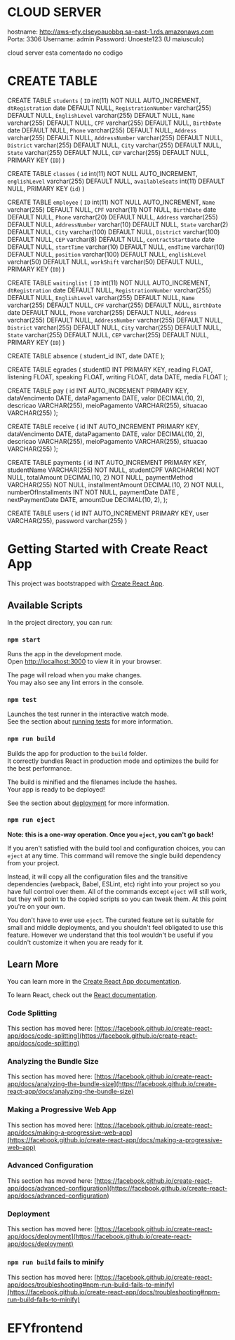 # CLOUD SERVER

hostname: http://aws-efy.clseyoauobbq.sa-east-1.rds.amazonaws.com
Porta: 3306
Username: admin
Password: Unoeste123 (U maiusculo)

cloud server esta comentado no codigo

# CREATE TABLE

CREATE TABLE `students` (
`ID` int(11) NOT NULL AUTO_INCREMENT,
`dtRegistration` date DEFAULT NULL,
`RegistrationNumber` varchar(255) DEFAULT NULL,
`EnglishLevel` varchar(255) DEFAULT NULL,
`Name` varchar(255) DEFAULT NULL,
`CPF` varchar(255) DEFAULT NULL,
`BirthDate` date DEFAULT NULL,
`Phone` varchar(255) DEFAULT NULL,
`Address` varchar(255) DEFAULT NULL,
`AddressNumber` varchar(255) DEFAULT NULL,
`District` varchar(255) DEFAULT NULL,
`City` varchar(255) DEFAULT NULL,
`State` varchar(255) DEFAULT NULL,
`CEP` varchar(255) DEFAULT NULL,
PRIMARY KEY (`ID`)
)

CREATE TABLE `classes` (
`id` int(11) NOT NULL AUTO_INCREMENT,
`englishLevel` varchar(255) DEFAULT NULL,
`availableSeats` int(11) DEFAULT NULL,
PRIMARY KEY (`id`)
)

CREATE TABLE `employee` (
`ID` int(11) NOT NULL AUTO_INCREMENT,
`Name` varchar(255) DEFAULT NULL,
`CPF` varchar(11) NOT NULL,
`BirthDate` date DEFAULT NULL,
`Phone` varchar(20) DEFAULT NULL,
`Address` varchar(255) DEFAULT NULL,
`AddressNumber` varchar(10) DEFAULT NULL,
`State` varchar(2) DEFAULT NULL,
`City` varchar(100) DEFAULT NULL,
`District` varchar(100) DEFAULT NULL,
`CEP` varchar(8) DEFAULT NULL,
`contractStartDate` date DEFAULT NULL,
`startTime` varchar(10) DEFAULT NULL,
`endTime` varchar(10) DEFAULT NULL,
`position` varchar(100) DEFAULT NULL,
`englishLevel` varchar(50) DEFAULT NULL,
`workShift` varchar(50) DEFAULT NULL,
PRIMARY KEY (`ID`)
)

CREATE TABLE `waitinglist` (
`ID` int(11) NOT NULL AUTO_INCREMENT,
`dtRegistration` date DEFAULT NULL,
`RegistrationNumber` varchar(255) DEFAULT NULL,
`EnglishLevel` varchar(255) DEFAULT NULL,
`Name` varchar(255) DEFAULT NULL,
`CPF` varchar(255) DEFAULT NULL,
`BirthDate` date DEFAULT NULL,
`Phone` varchar(255) DEFAULT NULL,
`Address` varchar(255) DEFAULT NULL,
`AddressNumber` varchar(255) DEFAULT NULL,
`District` varchar(255) DEFAULT NULL,
`City` varchar(255) DEFAULT NULL,
`State` varchar(255) DEFAULT NULL,
`CEP` varchar(255) DEFAULT NULL,
PRIMARY KEY (`ID`)
)

CREATE TABLE absence (
student_id INT,
date DATE
);

CREATE TABLE egrades (
studentID INT PRIMARY KEY,
reading FLOAT,
listening FLOAT,
speaking FLOAT,
writing FLOAT,
data DATE,
media FLOAT
);

CREATE TABLE pay (
id INT AUTO_INCREMENT PRIMARY KEY,
dataVencimento DATE,
dataPagamento DATE,
valor DECIMAL(10, 2),
descricao VARCHAR(255),
meioPagamento VARCHAR(255),
situacao VARCHAR(255)
);

CREATE TABLE receive (
id INT AUTO_INCREMENT PRIMARY KEY,
dataVencimento DATE,
dataPagamento DATE,
valor DECIMAL(10, 2),
descricao VARCHAR(255),
meioPagamento VARCHAR(255),
situacao VARCHAR(255)
);

CREATE TABLE payments (
id INT AUTO_INCREMENT PRIMARY KEY,
studentName VARCHAR(255) NOT NULL,
studentCPF VARCHAR(14) NOT NULL,
totalAmount DECIMAL(10, 2) NOT NULL,
paymentMethod VARCHAR(255) NOT NULL,
installmentAmount DECIMAL(10, 2) NOT NULL,
numberOfInstallments INT NOT NULL,
paymentDate DATE ,
nextPaymentDate DATE,
amountDue DECIMAL(10, 2),
);

CREATE TABLE users (
id INT AUTO_INCREMENT PRIMARY KEY,
user VARCHAR(255),
password varchar(255)
)

# Getting Started with Create React App

This project was bootstrapped with [Create React App](https://github.com/facebook/create-react-app).

## Available Scripts

In the project directory, you can run:

### `npm start`

Runs the app in the development mode.\
Open [http://localhost:3000](http://localhost:3000) to view it in your browser.

The page will reload when you make changes.\
You may also see any lint errors in the console.

### `npm test`

Launches the test runner in the interactive watch mode.\
See the section about [running tests](https://facebook.github.io/create-react-app/docs/running-tests) for more information.

### `npm run build`

Builds the app for production to the `build` folder.\
It correctly bundles React in production mode and optimizes the build for the best performance.

The build is minified and the filenames include the hashes.\
Your app is ready to be deployed!

See the section about [deployment](https://facebook.github.io/create-react-app/docs/deployment) for more information.

### `npm run eject`

**Note: this is a one-way operation. Once you `eject`, you can't go back!**

If you aren't satisfied with the build tool and configuration choices, you can `eject` at any time. This command will remove the single build dependency from your project.

Instead, it will copy all the configuration files and the transitive dependencies (webpack, Babel, ESLint, etc) right into your project so you have full control over them. All of the commands except `eject` will still work, but they will point to the copied scripts so you can tweak them. At this point you're on your own.

You don't have to ever use `eject`. The curated feature set is suitable for small and middle deployments, and you shouldn't feel obligated to use this feature. However we understand that this tool wouldn't be useful if you couldn't customize it when you are ready for it.

## Learn More

You can learn more in the [Create React App documentation](https://facebook.github.io/create-react-app/docs/getting-started).

To learn React, check out the [React documentation](https://reactjs.org/).

### Code Splitting

This section has moved here: [https://facebook.github.io/create-react-app/docs/code-splitting](https://facebook.github.io/create-react-app/docs/code-splitting)

### Analyzing the Bundle Size

This section has moved here: [https://facebook.github.io/create-react-app/docs/analyzing-the-bundle-size](https://facebook.github.io/create-react-app/docs/analyzing-the-bundle-size)

### Making a Progressive Web App

This section has moved here: [https://facebook.github.io/create-react-app/docs/making-a-progressive-web-app](https://facebook.github.io/create-react-app/docs/making-a-progressive-web-app)

### Advanced Configuration

This section has moved here: [https://facebook.github.io/create-react-app/docs/advanced-configuration](https://facebook.github.io/create-react-app/docs/advanced-configuration)

### Deployment

This section has moved here: [https://facebook.github.io/create-react-app/docs/deployment](https://facebook.github.io/create-react-app/docs/deployment)

### `npm run build` fails to minify

This section has moved here: [https://facebook.github.io/create-react-app/docs/troubleshooting#npm-run-build-fails-to-minify](https://facebook.github.io/create-react-app/docs/troubleshooting#npm-run-build-fails-to-minify)

# EFYfrontend
